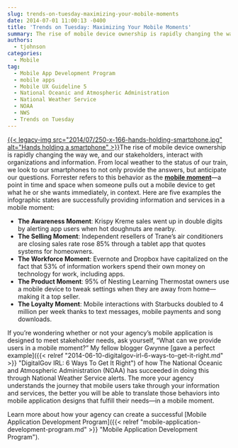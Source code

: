 ```yaml
---
slug: trends-on-tuesday-maximizing-your-mobile-moments
date: 2014-07-01 11:00:13 -0400
title: 'Trends on Tuesday: Maximizing Your Mobile Moments'
summary: The rise of mobile device ownership is rapidly changing the way we, and our stakeholders, interact with organizations and information. From local weather to the status of our train, we look to our smartphones to not only provide the answers, but anticipate our questions. Forrester refers to this
authors:
  - tjohnson
categories:
  - Mobile
tag:
  - Mobile App Development Program
  - mobile apps
  - Mobile UX Guideline 5
  - National Oceanic and Atmospheric Administration
  - National Weather Service
  - NOAA
  - NWS
  - Trends on Tuesday
---
```


[{{< legacy-img src="2014/07/250-x-166-hands-holding-smartphone.jpg" alt="Hands holding a smartphone" >}}](https://s3.amazonaws.com/sitesusa/wp-content/uploads/sites/212/2014/07/250-x-166-hands-holding-smartphone.jpg)The rise of mobile device ownership is rapidly changing the way we, and our stakeholders, interact with organizations and information. From local weather to the status of our train, we look to our smartphones to not only provide the answers, but anticipate our questions. Forrester refers to this behavior as the **<a title="mobile moment" href="http://blogs.forrester.com/josh_bernoff/14-06-24-a_mobile_moments_infographic_to_celebrate_our_publication_day" target="_blank">mobile moment</a>**—a point in time and space when someone pulls out a mobile device to get what he or she wants immediately, in context. Here are five examples the infographic states are successfully providing information and services in a mobile moment:

  * **The Awareness Moment**: Krispy Kreme sales went up in double digits by alerting app users when hot doughnuts are nearby.
  * **The Selling Moment**: Independent resellers of Trane’s air conditioners are closing sales rate rose 85% through a tablet app that quotes systems for homeowners.
  * **The Workforce Moment**: Evernote and Dropbox have capitalized on the fact that 53% of information workers spend their own money on technology for work, including apps.
  * **The Product Moment**: 95% of Nesting Learning Thermostat owners use a mobile device to tweak settings when they are away from home—making it a top seller.
  * **The Loyalty Moment**: Mobile interactions with Starbucks doubled to 4 million per week thanks to text messages, mobile payments and song downloads.

If you’re wondering whether or not your agency’s mobile application is designed to meet stakeholder needs, ask yourself, “What can we provide users in a mobile moment?” My fellow blogger Gwynne [gave a perfect example]({{< relref "2014-06-10-digitalgov-irl-6-ways-to-get-it-right.md" >}} "DigitalGov IRL: 6 Ways To Get It Right") of how The National Oceanic and Atmospheric Administration (NOAA) has succeeded in doing this through National Weather Service alerts. The more your agency understands the journey that mobile users take through your information and services, the better you will be able to translate those behaviors into mobile application designs that fulfill their needs—in a mobile moment.

Learn more about how your agency can create a successful [Mobile Application Development Program]({{< relref "mobile-application-development-program.md" >}} "Mobile Application Development Program").